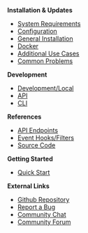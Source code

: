 **Installation & Updates**
  - [System Requirements](installation/system-requirements.md)
  - [Configuration](installation/configuration.md)
  - [General Installation](installation/quick-installation.md)
  - [Docker](installation/docker.md)
  - [Additional Use Cases](installation/advanced.md)
  - [Common Problems](installation/common-issues.md)
 
**Development**
  - [Development/Local](installation/development.md)
  - [API](api/usage.md)
  - [CLI](development/commandline.md)

**References**
  - [API Endpoints](api/README.md)
  - [Event Hooks/Filters](technical/hooks.md)
  - [Source Code](technical/README.md)
 
**Getting Started**
  - [Quick Start](getting-started/new-project.md)

**External Links**
- [Github Repository](https://github.com/Leantime/leantime/)
- [Report a Bug](https://github.com/Leantime/leantime/issues/new)
- [Community Chat](https://discord.gg/4zMzJtAq9z)
- [Community Forum](https://community.leantime.io/) 
